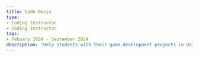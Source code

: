 ```yaml
---
title: Code Ninja
type:
- Coding Instructor
- Coding Instructor
tags:
- Febuary 2024 - September 2024
description: "Help students with their game development projects in Unity."
---
```

